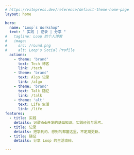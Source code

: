 ```yaml
---
# https://vitepress.dev/reference/default-theme-home-page
layout: home

hero:
  name: "Loop`s Workshop"
  text: " 实践 | 记录 | 分享 "
#   tagline: Loop 的个人博客
#   image:
#     src: /round.png
#     alt: Loop's Social Profile
  actions:
    - theme: 'brand'
      text: Tech 博客
      link: /tech
    - theme: 'brand'
      text: Algo 记录
      link: /algo
    - theme: 'brand'
      text: Talk 随记
      link: /talk
    - theme: 'alt'
      text: Life 生活
      link: /life
features:
  - title: 实践
    details: 记录Web开发的基础知识、实践经验与思考。
  - title: 记录
    details: 把学到的、想到的都塞这里，不定期更新。
  - title: 随记
    details: 分享 Loop 的生活琐碎。

---
```


<script setup>
import Home from '../.vitepress/theme/Home.vue'

</script>

<Home/>